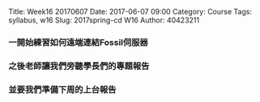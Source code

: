 Title: Week16   20170607 
Date: 2017-06-07 09:00
Category: Course
Tags: syllabus, w16
Slug: 2017spring-cd W16
Author: 40423211


<!-- PELICAN_END_SUMMARY -->

<h3>一開始練習如何遠端連結Fossil伺服器</h3>

<h3>之後老師讓我們旁聽學長們的專題報告</h3>
<h3>並要我們準備下周的上台報告</h3>

 

